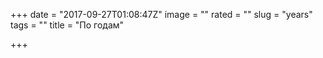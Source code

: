 +++
date = "2017-09-27T01:08:47Z"
image = ""
rated = ""
slug = "years"
tags = ""
title = "По годам"

+++
